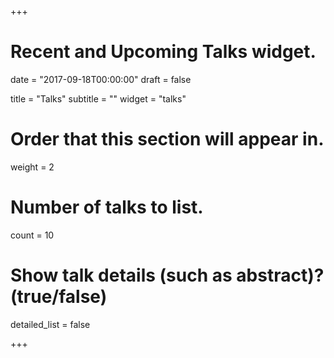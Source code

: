 +++
# Recent and Upcoming Talks widget.

date = "2017-09-18T00:00:00"
draft = false

title = "Talks"
subtitle = ""
widget = "talks"

# Order that this section will appear in.
weight = 2

# Number of talks to list.
count = 10

# Show talk details (such as abstract)? (true/false)
detailed_list = false

+++

